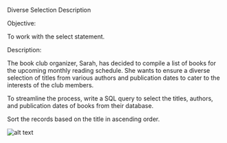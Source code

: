 Diverse Selection
Description

Objective:

To work with the select statement.

Description:


The book club organizer, Sarah, has decided to compile a list of books for the upcoming monthly reading schedule. She wants to ensure a diverse selection of titles from various authors and publication dates to cater to the interests of the club members. 

To streamline the process, write a SQL query to select the titles, authors, and publication dates of books from their database.

Sort the records based on the title in ascending order.

![alt text](image.png)